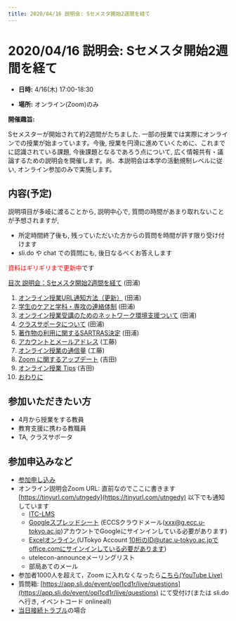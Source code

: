 ```yaml
---
title: 2020/04/16 説明会: Sセメスタ開始2週間を経て
---
```


# 2020/04/16  説明会: Sセメスタ開始2週間を経て

* **日時:** 4/16(木) 17:00-18:30 

* **場所:** オンライン(Zoom)のみ

**開催趣旨:**

Sセメスターが開始されて約2週間がたちました. 一部の授業では実際にオンラインでの授業が始まっています。今後, 授業を円滑に進めていくために、これまでに認識されている課題, 今後課題となるであろう点について, 広く情報共有・議論するための説明会を開催します。尚、本説明会は本学の活動規制レベルに従い, オンライン参加のみで実施します。

## 内容(予定)

説明項目が多岐に渡ることから, 説明中心で, 質問の時間があまり取れないことが予想されますが,
  * 所定時間終了後も, 残っていただいた方からの質問を時間が許す限り受け付けます
  * sli.do や chat での質問にも, 後日なるべくお答えします

<font color="red">資料はギリギリまで更新中</font>です

[目次 説明会：Sセメスタ開始2週間を経て](00-index.pdf) (田浦)

1. [オンライン授業URL通知方法（更新）](01-URL-notification.pdf) (田浦)
1. [学生のケアと学科・専攻の連絡体制](02-care.pdf) (田浦)
1. [オンライン授業受講のためのネットワーク環境支援ついて](03-net.pdf) (田浦)
1. [クラスサポータについて](04-supporters.pdf) (田浦)
1. [著作物の利用に関するSARTRAS決定](05-SARTRAS.pdf) (田浦)
1. [アカウントとメールアドレス](06-Account.pdf) (工藤)
1. [オンライン授業の通信量](07-Traffic.pdf) (工藤)
1. [Zoom に関するアップデート](08-Zoom.pdf) (吉田)
1. [オンライン授業 Tips](09-Tips.pdf) (吉田)
1. [おわりに](10.pdf)

## 参加いただきたい方
* 4月から授業をする教員
* 教育支援に携わる教職員
* TA, クラスサポータ

## 参加申込みなど

* <a href="https://forms.gle/hrGjsSXJSYXhChQd8">参加申し込み</a>
* オンライン説明会Zoom URL: 直前なのでここに書きます [https://tinyurl.com/utngedy](https://tinyurl.com/utngedy) 以下でも通知しています
  * <a href="https://itc-lms.ecc.u-tokyo.ac.jp/lms/course/syllabus?idnumber=20197J919010V02" target="_blank">ITC-LMS</a>
  * <a href="https://docs.google.com/spreadsheets/d/1GCohoPpwhIpxYIZuO6ZGwjwAjGFVpaiVa4TKYN4VoPk/edit?usp=sharing" target="_blank">Googleスプレッドシート</a> (ECCSクラウドメール(xxx@g.ecc.u-tokyo.ac.jp)アカウントでGoogleにサインインしている必要があります)
  * <a href="https://univtokyo-my.sharepoint.com/:x:/g/personal/2615215597_utac_u-tokyo_ac_jp/ESEjHc7AYBpPqjooTPGoJMsBqcl0bN20iSUVwunnTGL2hg?e=pKORAl" target="_blank">Excelオンライン </a>(UTokyo Account 10桁のID@utac.u-tokyo.ac.jpでoffice.comにサインインしている必要があります)
  * utelecon-announceメーリングリスト
  * 部局あてのメール
* 参加者1000人を超えて，Zoom に入れなくなったら[こちら(YouTube Live)](https://www.youtube.com/watch?v=6QCW0YoUMzo) 
* 質問箱: [https://app.sli.do/event/opl1cd1r/live/questions](https://app.sli.do/event/opl1cd1r/live/questions) にて受付け(または sli.do へ行き, イベントコード onlineall)
* [当日接続トラブル](https://tinyurl.com/vts6ybk)の場合
